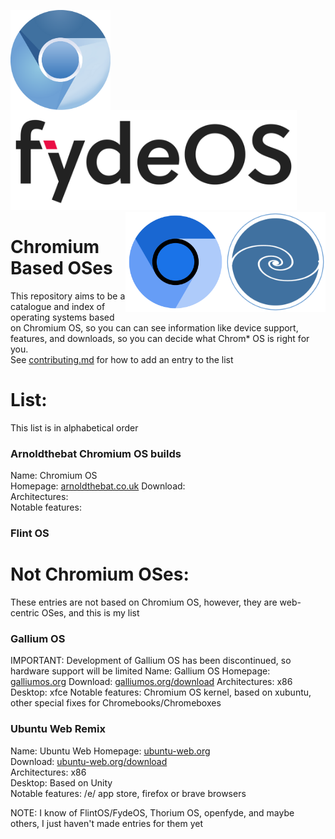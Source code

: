 <img src="/images/chromium-logo.png" alt="Chromium OS logo" height="160px" align="left"> <img src="/images/fydeos-logo.png" alt="FydeOS logo" height="160px" align="centre"> <img src="/images/nayuos-logo.png" alt="Nayu OS logo" height="160px" align="right"> <img src="/images/thorium-logo.svg" alt="Thorium OS logo" height="160px" align="right">

# Chromium Based OSes
This repository aims to be a catalogue and index of operating systems based on Chromium OS, so you can can see information like device support, features, and downloads, so you can decide what Chrom* OS is right for you.  
See [contributing.md](/contributing.md) for how to add an entry to the list

# List:
This list is in alphabetical order

### Arnoldthebat Chromium OS builds
Name: Chromium OS  
Homepage: [arnoldthebat.co.uk](https://arnoldthebat.co.uk/wordpress/chromium-os/) 
Download:  
Architectures:  
Notable features:  

### Flint OS

# Not Chromium OSes:
These entries are not based on Chromium OS, however, they are web-centric OSes, and this is my list

### Gallium OS
IMPORTANT: Development of Gallium OS has been discontinued, so hardware support will be limited
Name: Gallium OS
Homepage: [galliumos.org](https://galliumos.org/)
Download: [galliumos.org/download](https://galliumos.org/download)
Architectures: x86
Desktop: xfce
Notable features: Chromium OS kernel, based on xubuntu, other special fixes for Chromebooks/Chromeboxes


### Ubuntu Web Remix
Name: Ubuntu Web
Homepage: [ubuntu-web.org](https://ubuntu-web.org)  
Download: [ubuntu-web.org/download](https://ubuntu-web.org/download)  
Architectures: x86  
Desktop: Based on Unity  
Notable features: /e/ app store, firefox or brave browsers


NOTE: I know of FlintOS/FydeOS, Thorium OS, openfyde, and maybe others, I just haven't made entries for them yet
